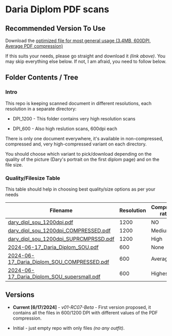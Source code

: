 # Daria Diplom PDF scans

## Recommended Version To Use 

Download the [optimized file for most general usage (3.4MB, 600DPI, Average PDF compression)](https://github.com/chvdr/dary-diploma/blob/master/DPI_600/2024-06-17_Daria_Diplom_SOU_COMPRESSED.pdf)

If this suits your needs, please go straight and download it _(link above)_. You may skip everything else below. If not, I am afraid, you need to follow below.

## Folder Contents / Tree 

### Intro

This repo is keeping scanned document in different resolutions, each resolution in a separate directory:

- DPI_1200 - This folder contains very high resolution scans 

- DPI_600 - Also high reslution scans, 600dpi each

There is only one document everywhere, it's available in non-compressed, compressed and, very high-compressed variant on each directory. 

You should choose which variant to pick/download depending on the quality of the picture (Dary's portrait on the first diplom page) and on the file size. 

### Quality/Filesize Table 

This table should help in choosing best quality/size options as per your needs 

|Filename|Resolution|Compress-ratio|File Size (Megabites)|
|--------|----------|--------------|---------|
|[dary_dipl_sou_1200dpi.pdf](https://github.com/chvdr/dary-diploma/blob/master/DPI_1200/dary_dipl_sou_1200dpi.pdf)|1200|NO|27|
|[dary_dipl_sou_1200dpi_COMPRESSED.pdf](https://github.com/chvdr/dary-diploma/blob/master/DPI_1200/dary_dipl_sou_1200dpi_COMPRESSED.pdf)|1200|Medium|12|
|[dary_dipl_sou_1200dpi_SUPRCMPRSSD.pdf](https://github.com/chvdr/dary-diploma/blob/master/DPI_1200/dary_dipl_sou_1200dpi_SUPRCMPRSSD.pdf)|1200|High|4.1|
| [2024-06-17_Daria_Diplom_SOU.pdf](https://github.com/chvdr/dary-diploma/blob/master/DPI_600/2024-06-17_Daria_Diplom_SOU.pdf) | 600 | None | 8.5 |
| [2024-06-17_Daria_Diplom_SOU_COMPRESSED.pdf](https://github.com/chvdr/dary-diploma/blob/master/DPI_600/2024-06-17_Daria_Diplom_SOU_COMPRESSED.pdf) | 600 | Average | 3.4 |
|[2024-06-17_Daria_Diplom_SOU_supersmall.pdf](https://github.com/chvdr/dary-diploma/blob/master/DPI_600/2024-06-17_Daria_Diplom_SOU_supersmall.pdf)|600|Highest|1.2|

## Versions

- **Current [6/17/2024]** - *v01-RC07-Beta* - First version proposed, it contains all the files in 600/1200 DPI with different values of the PDF compression. 

- Initial - just empty repo with only files _(no any outfit)_.